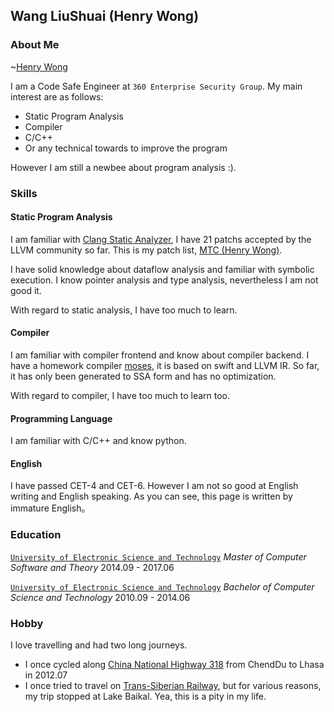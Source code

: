 ## Wang LiuShuai (Henry Wong)

### About Me
~[Henry Wong](https://github.com/movie-travel-code/mtc.github.io/blob/master/pictures/henrywong.jpg)

I am a Code Safe Engineer at `360 Enterprise Security Group`. My main interest are as follows:

 - Static Program Analysis
 - Compiler
 - C/C++
 - Or any technical towards to improve the program

However I am still a newbee about program analysis :).
### Skills
#### Static Program Analysis
I am familiar with [Clang Static Analyzer][1], I have 21 patchs accepted by the LLVM community so far. This is my patch list, [MTC (Henry Wong)][2].

I have solid knowledge about dataflow analysis and familiar with symbolic execution. I know pointer analysis and type analysis, nevertheless I am not good it.

With regard to static analysis, I have too much to learn.

#### Compiler
I am familiar with compiler frontend and know about compiler backend. I have a homework compiler [moses][6], it is based on swift and LLVM IR. So far, it has only been generated to SSA form and has no optimization.

With regard to compiler, I have too much to learn too.

#### Programming Language
I am familiar with C/C++ and know python.

#### English
I have passed CET-4 and CET-6. However I am not so good at English writing and English speaking. As you can see, this page is written by immature English。

### Education

[`University of Electronic Science and Technology`][3] *Master of Computer Software and Theory* 2014.09 - 2017.06

[`University of Electronic Science and Technology`][3] *Bachelor of Computer Science and Technology* 2010.09 - 2014.06

### Hobby
I love travelling and had two long journeys.

 - I once cycled along [China National Highway 318][4] from ChendDu to Lhasa in 2012.07
 - I once tried to travel on [Trans-Siberian Railway][5], but for various reasons, my trip stopped at Lake Baikal. Yea, this is a pity in my life.

[1]: https://clang-analyzer.llvm.org/
[2]: https://reviews.llvm.org/people/revisions/16484/
[3]: http://en.uestc.edu.cn/
[4]: https://en.wikipedia.org/wiki/China_National_Highway_318
[5]: https://en.wikipedia.org/wiki/Trans-Siberian_Railway
[6]: https://github.com/movie-travel-code/moses